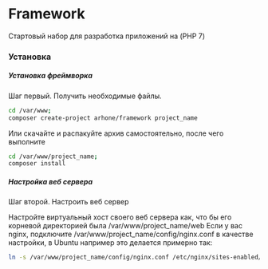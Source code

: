 # Framework
Стартовый набор для разработка приложений на (PHP 7)

### Установка

##### Установка фреймворка 
Шаг первый. Получить необходимые файлы.


```bash
cd /var/www;
composer create-project arhone/framework project_name
```

Или скачайте и распакуйте архив самостоятельно, после чего выполните

```bash
cd /var/www/project_name;
composer install
```

##### Настройка веб сервера 
Шаг второй. Настроить веб сервер

Настройте виртуальный хост своего веб сервера как, что бы его корневой директорией была /var/www/project_name/web
Если у вас nginx, подключите /var/www/project_name/config/nginx.conf в качестве настройки,
в Ubuntu например это делается примерно так:
```bash
ln -s /var/www/project_name/config/nginx.conf /etc/nginx/sites-enabled/project_name.conf
``` 
  